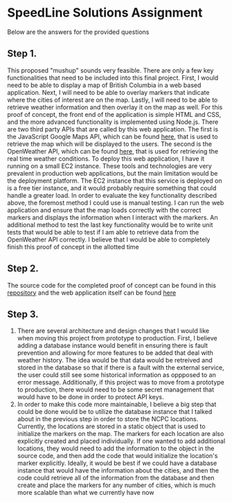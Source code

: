 # SpeedLine Solutions Assignment

Below are the answers for the provided questions 

## Step 1.
This proposed "mushup" sounds very feasible. There are only a few key functionalities that need to be included into this final project. First, I would need to be able to display a map of British Columbia in a web based application. Next, I will need to be able to overlay markers that indicate where the cities of interest are on the map. Lastly, I will need to be able to retrieve weather information and then overlay it on the map as well. For this proof of concept, the front end of the application is simple HTML and CSS, and the more advanced functionality is implemented using Node.js. There are two third party APIs that are called by this web application. The first is the JavaScript Google Maps API, which can be found [here](https://developers.google.com/maps/documentation/javascript/tutorial), that is used to retrieve the map which will be displayed to the users. The second is the OpenWeather API, which can be found [here](https://openweathermap.org/), that is used for retrieving the real time weather conditions. To deploy this web application, I have it running on a small EC2 instance. These tools and technologies are very prevalent in production web applications, but the main limitation would be the deployment platform. The EC2 instance that this service is deployed on is a free tier instance, and it would probably require something that could handle a greater load. In order to evaluate the key functionality described above, the foremost method I could use is manual testing. I can run the web application and ensure that the map loads correctly with the correct markers and displays the information when I interact with the markers. An additional method to test the last key functionality would be to write unit tests that would be able to test if I am able to retrieve data from the OpenWeather API correctly. I believe that I would be able to completely finish this proof of concept in the allotted time

## Step 2.
The source code for the completed proof of concept can be found in this [repository](https://github.com/daniel-levy/SpeedLineSolutionsAssignment) and the web application itself can be found [here](http://ec2-18-222-173-54.us-east-2.compute.amazonaws.com:3000/)

## Step 3.
1. There are several architecture and design changes that I would like when moving this project from prototype to production. First, I believe adding a database instance would benefit in ensuring there is fault prevention and allowing for more features to be added that deal with weather history. The idea would be that data would be retreived and stored in the database so that if there is a fault with the external service, the user could still see some historical information as oppposed to an error message. Additionally, if this project was to move from a prototype to production, there would need to be some secret management that would have to be done in order to protect API keys. 
2. In order to make this code more maintainable, I believe a big step that could be done would be to utilize the database instance that I talked about in the previous step in order to store the NCPC locations. Currently, the locations are stored in a static object that is used to initialize the markers on the map. The markers for each location are also explicitly created and placed individually. If one wanted to add additional locations, they would need to add the information to the object in the source code, and then add the code that would initialize the location's marker explicitly. Ideally, it would be best if we could have a database instance that would have the information about the cities, and then the code could retrieve all of the information from the database and then create and place the markers for any number of cities, which is much more scalable than what we currently have now

